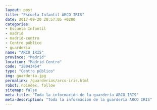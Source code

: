 ```yaml
---
layout: post
title: "Escuela Infantil ARCO IRIS"
date: 2017-09-20 20:57:05 +0200
categories:
- Escuela Infantil
- madrid
- madrid-centro
- Centro público
- guarderia
name: "ARCO IRIS"
province: "Madrid"
location: "Madrid Centro"
code: "28043454"
type: "Centro público"
img: guarderia.jpg
permalink: /guarderias/arco-iris.html
robot: noindex, follow
sitemap: false
meta-title: "Toda la información de la guardería ARCO IRIS"
meta-description: "Toda la información de la guardería ARCO IRIS"
---
```

